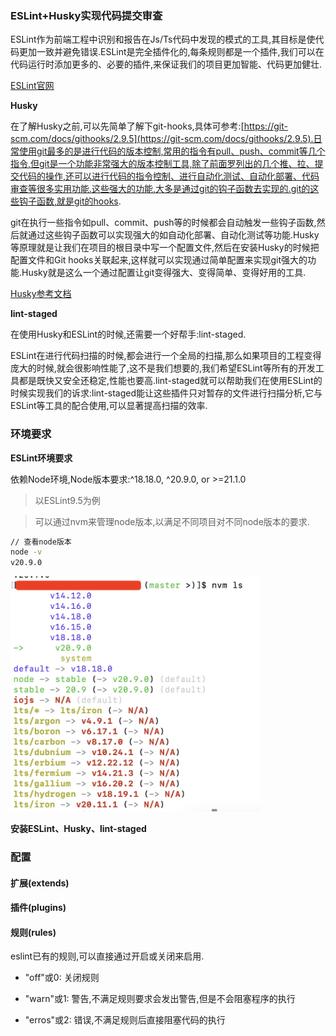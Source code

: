 ### ESLint+Husky实现代码提交审查

ESLint作为前端工程中识别和报告在Js/Ts代码中发现的模式的工具,其目标是使代码更加一致并避免错误.ESLint是完全插件化的,每条规则都是一个插件,我们可以在代码运行时添加更多的、必要的插件,来保证我们的项目更加智能、代码更加健壮.

[ESLint官网](https://eslint.org/)

**Husky**

在了解Husky之前,可以先简单了解下git-hooks,具体可参考:[https://git-scm.com/docs/githooks/2.9.5](https://git-scm.com/docs/githooks/2.9.5).日常使用git最多的是进行代码的版本控制,常用的指令有pull、push、commit等几个指令,但git是一个功能非常强大的版本控制工具,除了前面罗列出的几个推、拉、提交代码的操作,还可以进行代码的指令控制、进行自动化测试、自动化部署、代码审查等很多实用功能.这些强大的功能,大多是通过git的钩子函数去实现的.git的这些钩子函数,就是git的hooks.

git在执行一些指令如pull、commit、push等的时候都会自动触发一些钩子函数,然后就通过这些钩子函数可以实现强大的如自动化部署、自动化测试等功能.Husky等原理就是让我们在项目的根目录中写一个配置文件,然后在安装Husky的时候把配置文件和Git hooks关联起来,这样就可以实现通过简单配置来实现git强大的功能.Husky就是这么一个通过配置让git变得强大、变得简单、变得好用的工具.

[Husky参考文档](https://www.npmjs.com/package/husky)

**lint-staged**

在使用Husky和ESLint的时候,还需要一个好帮手:lint-staged.

ESLint在进行代码扫描的时候,都会进行一个全局的扫描,那么如果项目的工程变得庞大的时候,就会很影响性能了,这不是我们想要的,我们希望ESLint等所有的开发工具都是既快又安全还稳定,性能也要高.lint-staged就可以帮助我们在使用ESLint的时候实现我们的诉求:lint-staged能让这些插件只对暂存的文件进行扫描分析,它与ESLint等工具的配合使用,可以显著提高扫描的效率.

### 环境要求

**ESLint环境要求**

依赖Node环境,Node版本要求:^18.18.0, ^20.9.0, or >=21.1.0

> 以ESLint9.5为例

> 可以通过nvm来管理node版本,以满足不同项目对不同node版本的要求.

```bash
// 查看node版本
node -v
v20.9.0
```

<img src="./images/i15.png" width="400" title="通过nvm来管理node" />

**安装ESLint、Husky、lint-staged**



### 配置

#### 扩展(extends)

#### 插件(plugins)



#### 规则(rules)

eslint已有的规则,可以直接通过开启或关闭来启用.

- "off"或0: 关闭规则

- "warn"或1: 警告,不满足规则要求会发出警告,但是不会阻塞程序的执行

- "erros"或2: 错误,不满足规则后直接阻塞代码的执行